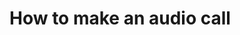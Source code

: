 <!-- vox.description: How to make an audio call with Voximplant. -->
<!-- vox.rank: 1 -->
<!-- vox.filters: isAudio,isVideo,isMessaging,isOmnichannel -->
# How to make an audio call